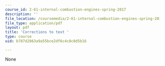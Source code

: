 ```yaml
---
course_id: 2-61-internal-combustion-engines-spring-2017
description: ''
file_location: /coursemedia/2-61-internal-combustion-engines-spring-2017/b787d2863a9a55bce2df6c4c8c8d5b16_corrections.pdf
file_type: application/pdf
layout: pdf
title: 'Corrections to text '
type: course
uid: b787d2863a9a55bce2df6c4c8c8d5b16

---
```

None